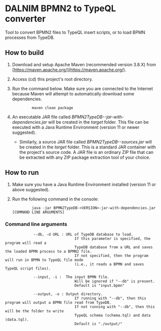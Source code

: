 # DALNIM BPMN2 to TypeQL converter

Tool to convert BPMN2 files to TypeQL insert scripts, or to load BPMN processes from TypeDB.

## How to build

1. Download and setup Apache Maven (recommended version 3.8.X) from [https://maven.apache.org/](https://maven.apache.org/).

2. Access (cd) this project's root directory.

3. Run the command below. Make sure you are connected to the Internet because Maven will attempt to automatically download some dependencies.

				maven clean package

4. An executable JAR file called *BPMN2TypeDB-<VERSION>-jar-with-dependencies.jar* will be created in the *target* folder. This file can be executed with a Java Runtime Environment (version 11 or newer suggested).
	* Similarly, a source JAR file called *BPMN2TypeDB-<VERSION>-sources.jar* will be created in the *target* folder. This is a standard JAR container with the project's source code. A JAR file is an ordinary ZIP file that can be extracted with any ZIP package extraction tool of your choice.


## How to run

1. Make sure you have a Java Runtime Environment installed (version 11 or above suggested).

2. Run the following command in the console:

				java -jar BPMN2TypeDB-<VERSION>-jar-with-dependencies.jar [COMMAND LINE ARGUMENTS]

### Command line arguments
				
				 --db, -d URL :	URL of TypeDB database to load. 
				 					If this parameter is specified, the program will read a 
				 					TypeDB database from a URL and saves the loaded BPMN process to a BPMN2 file. 
				 					If not specified, then the program will run in BPMN to TypeQL file mode 
				 					(i.e., it reads a BPMN and saves TypeQL script files).
				 
				 --input, -i :	The input BPMN file. 
				 					Will be ignored if "--db" is present.
				 					Default is "input.bpmn"
				 
				 --output, -o :	Output directory. 
				 					If running with "--db", then this program will output a BPMN file read from TypeDB.
				 					If not running with "--db", then this will be the folder to write 
				 					TypeQL schema (schema.tql) and data (data.tql).
				 					Default is "./output/"
